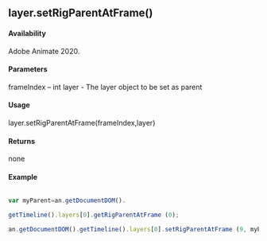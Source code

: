 ## layer.setRigParentAtFrame()

#### Availability

Adobe Animate 2020.

#### Parameters

frameIndex – int
layer - The layer object to be set as parent

#### Usage

 layer.setRigParentAtFrame(frameIndex,layer) 
 
#### Returns

none

#### Example

```javascript

var myParent=an.getDocumentDOM().

getTimeline().layers[0].getRigParentAtFrame (0);

an.getDocumentDOM().getTimeline().layers[0].setRigParentAtFrame (9, myParent);


```